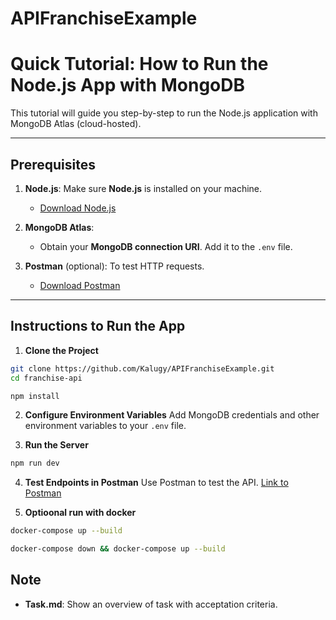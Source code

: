 # APIFranchiseExample

# **Quick Tutorial: How to Run the Node.js App with MongoDB**

This tutorial will guide you step-by-step to run the Node.js application with MongoDB Atlas (cloud-hosted).

---

## **Prerequisites**

1. **Node.js**: Make sure **Node.js** is installed on your machine.
   - [Download Node.js](https://nodejs.org)

2. **MongoDB Atlas**:
   - Obtain your **MongoDB connection URI**. Add it to the `.env` file.

3. **Postman** (optional): To test HTTP requests.
   - [Download Postman](https://www.postman.com/)

---

## **Instructions to Run the App**

1. **Clone the Project**
```bash
git clone https://github.com/Kalugy/APIFranchiseExample.git
cd franchise-api

npm install
```

2. **Configure Environment Variables**
Add MongoDB credentials and other environment variables to your `.env` file.

3. **Run the Server**
```bash
npm run dev
```

4. **Test Endpoints in Postman**
Use Postman to test the API.
[Link to Postman](https://www.postman.com/technical-observer-90393005/testing-app-franchise)


5. **Optioonal run with docker**
```bash
docker-compose up --build 

docker-compose down && docker-compose up --build

```


## Note
- **Task.md**: Show an overview of task with acceptation criteria.


